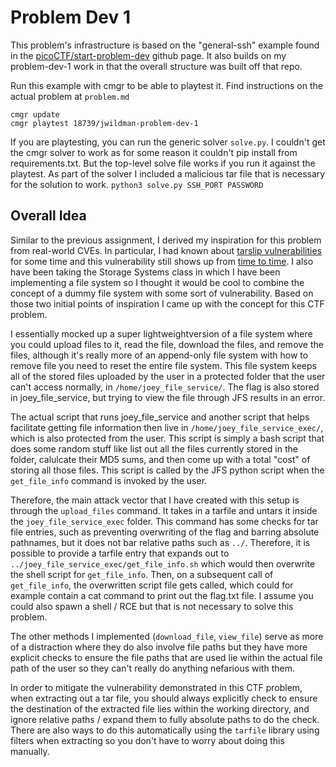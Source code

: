# Problem Dev 1

This problem's infrastructure is based on the "general-ssh" example found in the
[picoCTF/start-problem-dev](https://github.com/picoCTF/start-problem-dev/tree/master/example-problems/general-ssh)
github page. It also builds on my problem-dev-1 work in that the overall
structure was built off that repo.

Run this example with cmgr to be able to playtest it. Find instructions on the actual problem at `problem.md`

```
cmgr update
cmgr playtest 18739/jwildman-problem-dev-1
```

If you are playtesting, you can run the generic solver `solve.py`. 
I couldn't get the cmgr solver to work as for some reason it couldn't
pip install from requirements.txt. But the top-level solve file works
if you run it against the playtest. As part of the solver I included a malicious
tar file that is necessary for the solution to work.
`python3 solve.py SSH_PORT PASSWORD`

## Overall Idea

Similar to the previous assignment, I derived my inspiration for this
problem from real-world CVEs. In particular, I had known about
[tarslip vulnerabilities](https://codeql.github.com/codeql-query-help/python/py-tarslip/)
for some time and this vulnerability still shows up from [time to time](https://nvd.nist.gov/vuln/detail/CVE-2024-2914). I also have been taking the Storage Systems class in which I have
been implementing a file system so I thought it would be cool to combine the concept of
a dummy file system with some sort of vulnerability. Based on those two initial points
of inspiration I came up with the concept for this CTF problem.

I essentially mocked up a super lightweightversion of a file system where you could upload files to it,
read the file, download the files, and remove the files, although it's really more of an
append-only file system with how to remove file you need to reset the entire file system. This file
system keeps all of the stored files uploaded by the user in a protected folder that the user can't
access normally, in `/home/joey_file_service/`. The flag is also stored in joey_file_service, but trying
to view the file through JFS results in an error. 

The actual script that runs joey_file_service and
another script that helps facilitate getting file information then live in `/home/joey_file_service_exec/`,
which is also protected from the user. This script is simply a bash script that does some random stuff like
list out all the files currently stored in the folder, calulcate their MD5 sums, and then come up with a total
"cost" of storing all those files. This script is called by the JFS python script when the `get_file_info` command
is invoked by the user.

Therefore, the main attack vector that I have created with this setup is through the `upload_files` command.
It takes in a tarfile and untars it inside the `joey_file_service_exec` folder. This command has some
checks for tar file entries, such as preventing overwriting of the flag and barring absolute pathnames, but
it does not bar relative paths such as `../`. Therefore, it is possible to provide a tarfile entry
that expands out to `../joey_file_service_exec/get_file_info.sh` which would then overwrite the shell script
for `get_file_info`. Then, on a subsequent call of `get_file_info`, the
overwritten script file gets called, which could for example contain a cat command to print out the flag.txt
file. I assume you could also spawn a shell / RCE but that is not necessary to solve this problem.

The other methods I implemented (`download_file`, `view_file`) serve as more of a distraction where they
do also involve file paths but they have more explicit checks to ensure the file paths that are used
lie within the actual file path of the user so they can't really do anything nefarious with them.

In order to mitigate the vulnerability demonstrated in this CTF problem, when extracting out a tar file,
you should always explicitly check to ensure the destination of the extracted file lies within the working 
directory, and ignore relative paths / expand them to fully absolute paths to do the check. There are
also ways to do this automatically using the `tarfile` library using filters when extracting so you
don't have to worry about doing this manually.
